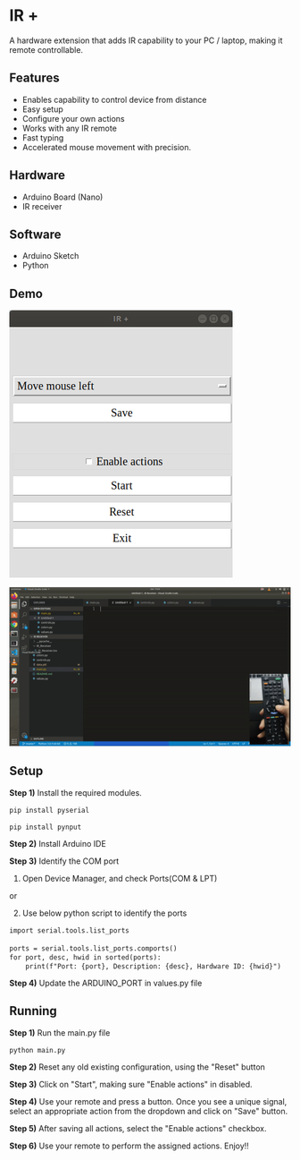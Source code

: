# IR +

A hardware extension that adds IR capability to your PC / laptop, making it remote controllable.

## Features

* Enables capability to control device from distance
* Easy setup
* Configure your own actions
* Works with any IR remote
* Fast typing
* Accelerated mouse movement with precision.

## Hardware

* Arduino Board (Nano)
* IR receiver

## Software

* Arduino Sketch
* Python

## Demo

![](snapshot.png)

![](IRTyping.gif)

## Setup

**Step 1)** Install the required modules.

```
pip install pyserial
```

```
pip install pynput
```

**Step 2)** Install Arduino IDE

**Step 3)** Identify the COM port

1. Open Device Manager, and check Ports(COM & LPT)

or

2. Use below python script to identify the ports

```
import serial.tools.list_ports

ports = serial.tools.list_ports.comports()
for port, desc, hwid in sorted(ports):
    print(f"Port: {port}, Description: {desc}, Hardware ID: {hwid}")
```

**Step 4)** Update the ARDUINO_PORT in values.py file

## Running

**Step 1)** Run the main.py file

```
python main.py
```

**Step 2)** Reset any old existing configuration, using the "Reset" button

**Step 3)** Click on "Start", making sure "Enable actions" in disabled.

**Step 4)** Use your remote and press a button. Once you see a unique signal, select an appropriate action from the dropdown and click on "Save" button.

**Step 5)** After saving all actions, select the "Enable actions" checkbox.

**Step 6)** Use your remote to perform the assigned actions. Enjoy!!
